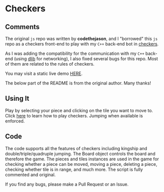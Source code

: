 # Checkers


## Comments 
The original `js` repo was written by **codethejason**, and I "borrowed" this `js` 
repo as a checkers front-end to play with my `C++` back-end bot in 
[checkers](https://github.com/society765/bot-build/tree/master/checkers-cpp/). 

As I was adding the compatibility for the communication with my `C++` back-end 
(using [dlib](https://github.com/davisking/dlib) for networking), 
I also fixed several bugs for this repo. Most of them are related to the rules of checkers. 

You may visit a static live demo [HERE](https://society765.github.io/checkers-visualize/). 

The below part of the README is from the original author. Many thanks! 

## Using It
Play by selecting your piece and clicking on the tile you want to move to. Click [here](http://www.itsyourturn.com/t_helptopic2030.html) to learn how to play checkers. Jumping when available is enforced.

## Code
The code supports all the features of checkers including kingship and double/triple/quadruple jumping. The Board object controls the board and therefore the game. The pieces and tiles instances are used in the game for checking whether a piece can be moved, moving a piece, deleting a piece, checking whether tile is in range, and much more. The script is fully commented and original.

If you find any bugs, please make a Pull Request or an Issue.
